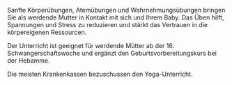 Sanfte Körperübungen, Atemübungen und Wahrnehmungsübungen bringen Sie als
werdende Mutter in Kontakt mit sich und Ihrem Baby. Das Üben hilft, Spannungen
und Stress zu reduzieren und stärkt das Vertrauen in die körpereigenen
Ressourcen.

Der Unterricht ist geeignet für werdende Mütter ab der 16. Schwangerschaftswoche
und ergänzt den Geburtsvorbereitungskurs bei der Hebamme.

Die meisten Krankenkassen bezuschussen den Yoga-Unterricht.
